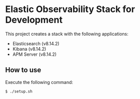 # Elastic Observability Stack for Development
This project creates a stack with the following applications:
 - Elasticsearch (v8.14.2)
 - Kibana (v8.14.2)
 - APM Server (v8.14.2)

## How to use
Execute the following command:
```bash
$ ./setup.sh
```